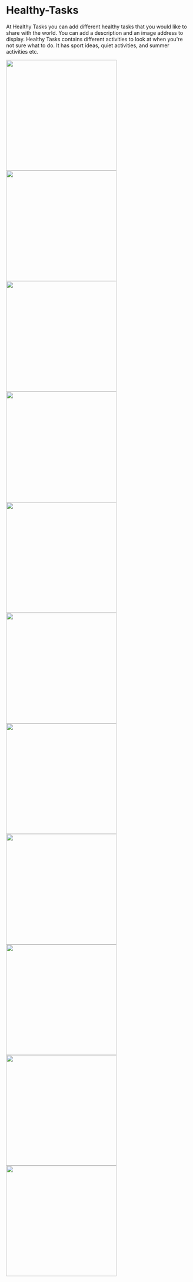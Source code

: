 # Healthy-Tasks
At Healthy Tasks you can add different healthy tasks that you would like to share with the world. You can add a description and an image address to display. Healthy Tasks contains different activities to look at when you're not sure what to do. It has sport ideas, quiet activities, and summer activities etc.

<img src="/AppScreenshots/SignIn.png" width="300">
<img src="/AppScreenshots/SignUp.png" width="300">
<img src="/AppScreenshots/InvalidAccount.png" width="300">
<img src="/AppScreenshots/AddTaskScreen.png" width="300">
<img src="/AppScreenshots/EditTaskScreen.png" width="300">
<img src="/AppScreenshots/ProfileScreen.png" width="300">
<img src="/AppScreenshots/AboutScreen.png" width="300">
<img src="/AppScreenshots/UpdateAlert.png" width="300">
<img src="/AppScreenshots/ErrorUpdateAler.png" width="300">
<img src="/AppScreenshots/DeleteAlert.png" width="300">
<img src="/AppScreenshots/ErrorDeleteAlert.png" width="300">
